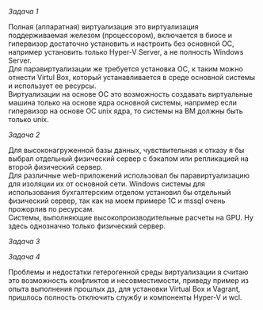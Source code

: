 *Задача 1*  

Полная (аппаратная) виртуализация это виртуализация поддерживаемая железом (процессором), включается в биосе и гипервизор достаточно установить и настроить без основной ОС, например установить только Hyper-V Server, а не полность Windows Server.  
Для паравиртуализации же требуется установка ОС, к таким можно отнести Virtul Box, который устанавливается в среде основной системы и использует ее ресурсы.  
Виртуализации на основе ОС это возможность создавать виртуальные машина только на основе ядра основной системы, например если гипервизор на основе ОС unix ядра, то системы на ВМ должны быть только unix.  

*Задача 2*  

Для высоконагруженной базы данных, чувствительная к отказу я бы выбрал отдельный физический сервер с бэкапом или репликацией на второй физический сервер.  
Для различные web-приложений использовал бы паравиртуализацию для изоляции их от основной сети.
Windows системы для использования бухгалтерским отделом установил бы отдельный физический сервер, так как на моем примере 1С и mssql очень прожорлив по ресурсам.  
Системы, выполняющие высокопроизводительные расчеты на GPU. Ну здесь однозначно только физический сервер.  

*Задача 3*






*Задача 4*  

Проблемы и недостатки гетерогенной среды виртуализации я считаю это возможность конфликтов и несовместимости, приведу пример из опыта выполнения прошлых дз, для установки Virtual Box и Vagrant, пришлось полность отключить службу и компоненты Hyper-V и wcl.  


